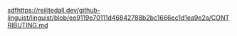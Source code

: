 [sdf](https://reilitedall.dev/github-linguist/linguist/blob/ee9119e70111d46842788b2bc1666ec1d1ea9e2a/CONTRIBUTING.md)https://reilitedall.dev/github-linguist/linguist/blob/ee9119e70111d46842788b2bc1666ec1d1ea9e2a/CONTRIBUTING.md
